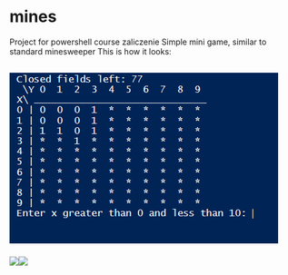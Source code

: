 # mines
Project for powershell course zaliczenie
Simple mini game, similar to standard minesweeper
This is how it looks:

![Screenshot](gameplay.png)
---------------------------------------

<div align="center">
  <div style="display: flex;">
    <img src="https://github.com/albusDalbador/mines/edit/master/gameplay.png" style="vertical-align: top;" />
    <img src="https://github-readme-stats.vercel.app/api?username=anuraghazra&show_icons=true&title_color=ffffff&icon_color=34abeb&text_color=daf7dc&bg_color=151515" />
  </div>
</div>
